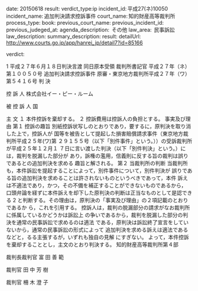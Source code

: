 
date: 20150618
result: 
verdict_type:ip
incident_id: 平成27(ネ)10050
incident_name: 追加判決請求控訴事件
court_name: 知的財産高等裁判所
process_type:
book: 
previous_court_name:
previous_incident_id:
previous_judeged_at:
agenda_description:  その他
law_area:  民事訴訟
law_description: 
summary_description: 
result: 
detailUrl: http://www.courts.go.jp/app/hanrei_jp/detail7?id=85166

verdict:

 1 
平成２７年６月１８日判決言渡 同日原本受領 裁判所書記官 
平成２７年（ネ）第１００５０号 追加判決請求控訴事件 
原審・東京地方裁判所平成２７年（ワ）第５４１６号 
判    決 
     
控   訴   人    株式会社イー・ピー・ルーム 
 
 
被 控 訴 人          国 
 
主    文 
１ 本件控訴を棄却する。 
２ 控訴費用は控訴人の負担とする。 
事実及び理由 
第１ 控訴の趣旨 
 別紙控訴状写しのとおりであり，要するに，原判決を取り消した上で，控訴人が
国等を被告として提起した損害賠償請求事件（東京地方裁判所平成２５年(ワ)第
２９１５５号（以下「別件事件」という。））の受訴裁判所が平成２５年１２月１
７日に言い渡した判決（以下「別件判決」という。）には，裁判を脱漏した部分が
あり，訴権の濫用，信義則に反する旨の裁判は誤りであるとの追加判決を求める
趣旨と解される。 
第２ 当裁判所の判断 
 当裁判所も，本件訴訟を提起することによって，別件事件について，別件判決が
誤りである旨の追加判決を求めることは許されないものというべきであって，本件
訴えは不適法であり，かつ，その不備を補正することができないものであるから，
口頭弁論を経ずに本件訴えを却下した原判決の判断は正当なものとして是認できる
 2 
と判断する。その理由は，原判決の「事実及び理由」の２項記載のとおりであるか
ら，これを引用する。 
 控訴人は，裁判の脱漏部分の請求がなお裁判所に係属しているかどうかは訴訟上
の争いであるから，裁判を脱漏した部分の判決を通常の民事訴訟で求めるのは適法
である，原判決は訴訟終了宣言をしていないから，通常の民事訴訟の形式によって
追加判決を求める訴えは適法であるなどと，るる主張するが，いずれも独自の見解
にすぎない。 
 よって，本件控訴を棄却することとし，主文のとおり判決する。 
知的財産高等裁判所第４部 
 
裁判長裁判官     富   田   善   範 
 
 
裁判官     田   中   芳   樹 
 
 
裁判官     柵   木   澄   子 

                    